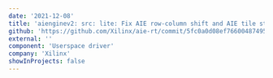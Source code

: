 ```yaml
---
date: '2021-12-08'
title: 'aienginev2: src: lite: Fix AIE row-column shift and AIE tile start'
github: 'https://github.com/Xilinx/aie-rt/commit/5fc0a0d08ef766004874958bb9c702c44e20b90a'
external: ''
component: 'Userspace driver'
company: 'Xilinx'
showInProjects: false
---
```

